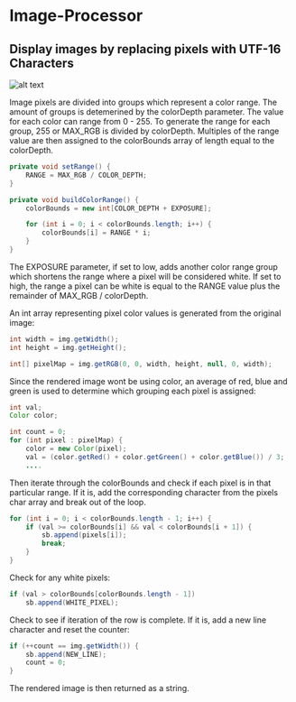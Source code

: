 # Image-Processor
## Display images by replacing pixels with UTF-16 Characters

![alt text](https://user-images.githubusercontent.com/16550024/27202155-4bd18958-51d5-11e7-9146-b134b9371f50.png)

Image pixels are divided into groups which represent a color range. The amount of groups is detemerined by the colorDepth parameter.
The value for each color can range from 0 - 255. To generate the range for each group, 255 or MAX_RGB is divided by colorDepth. Multiples 
of the range value are then assigned to the colorBounds array of length equal to the colorDepth.
```java
private void setRange() {
	RANGE = MAX_RGB / COLOR_DEPTH;
}

private void buildColorRange() {
	colorBounds = new int[COLOR_DEPTH + EXPOSURE];

	for (int i = 0; i < colorBounds.length; i++) {
		colorBounds[i] = RANGE * i;
	}
}
  ``` 
The EXPOSURE parameter, if set to low, adds another color range group which shortens the range where a pixel will be considered white.
If set to high, the range a pixel can be white is equal to the RANGE value plus the remainder of MAX_RGB / colorDepth.

An int array representing pixel color values is generated from the original image:
```java
int width = img.getWidth();
int height = img.getHeight();

int[] pixelMap = img.getRGB(0, 0, width, height, null, 0, width);
```    
    
Since the rendered image wont be using color, an average of red, blue and green is used to determine which grouping each pixel is assigned:
```java 
int val;
Color color;

int count = 0;
for (int pixel : pixelMap) {
  	color = new Color(pixel); 
	val = (color.getRed() + color.getGreen() + color.getBlue()) / 3;
    ....
```    
Then iterate through the colorBounds and check if each pixel is in that particular range. If it is, add the corresponding character
from the pixels char array and break out of the loop.
```java
for (int i = 0; i < colorBounds.length - 1; i++) {
	if (val >= colorBounds[i] && val < colorBounds[i + 1]) {
		sb.append(pixels[i]);
		break;
	}
}
```
Check for any white pixels:
```java
if (val > colorBounds[colorBounds.length - 1])
	sb.append(WHITE_PIXEL);
```                       
Check to see if iteration of the row is complete. If it is, add a new line character and reset the counter:
```java
if (++count == img.getWidth()) {
	sb.append(NEW_LINE);
	count = 0;
}
```         
            
The rendered image is then returned as a string.


            

